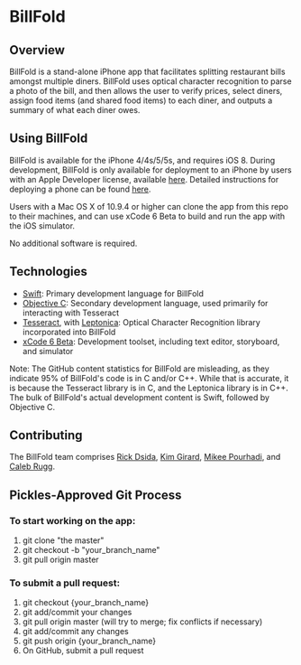 BillFold
========

## Overview

BillFold is a stand-alone iPhone app that facilitates splitting restaurant bills amongst multiple diners. BillFold uses optical character recognition to parse a photo of the bill, and then allows the user to verify prices, select diners, assign food items (and shared food items) to each diner, and outputs a summary of what each diner owes.

## Using BillFold

BillFold is available for the iPhone 4/4s/5/5s, and requires iOS 8. During development, BillFold is only available for deployment to an iPhone by users with an Apple Developer license, available [here](https://developer.apple.com/programs/ios/). Detailed instructions for deploying a phone can be found [here](http://mobiforge.com/design-development/deploying-iphone-apps-real-devices).

Users with a Mac OS X of 10.9.4 or higher can clone the app from this repo to their machines, and can use xCode 6 Beta to build and run the app with the iOS simulator. 

No additional software is required.

## Technologies

- [Swift](https://developer.apple.com/swift/): Primary development language for BillFold
- [Objective C](https://developer.apple.com/library/mac/documentation/Cocoa/Conceptual/ProgrammingWithObjectiveC/Introduction/Introduction.html): Secondary development language, used primarily for interacting with Tesseract
- [Tesseract](https://code.google.com/p/tesseract-ocr/), with [Leptonica](http://leptonica.com/): Optical Character Recognition library incorporated into BillFold
- [xCode 6 Beta](https://developer.apple.com/xcode/): Development toolset, including text editor, storyboard, and simulator

Note: The GitHub content statistics for BillFold are misleading, as they indicate 95% of BillFold's code is in C and/or C++. While that is accurate, it is because the Tesseract library is in C, and the Leptonica library is in C++. The bulk of BillFold's actual development content is Swift, followed by Objective C.

## Contributing

The BillFold team comprises [Rick Dsida](mailto:rick.dsida@icloud.com), [Kim Girard](mailto:kimberley.girard@gmail.com), [Mikee Pourhadi](mailto:mikeepourhadi@gmail.com), and [Caleb Rugg](mailto:calebrugg@gmail.com).

## Pickles-Approved Git Process

### To start working on the app:
1. git clone "the master"
2. git checkout -b "your_branch_name"
3. git pull origin master

### To submit a pull request:
1. git checkout {your_branch_name}
2. git add/commit your changes
3. git pull origin master (will try to merge; fix conflicts if necessary)
4. git add/commit any changes
5. git push origin {your_branch_name}
6. On GitHub, submit a pull request


